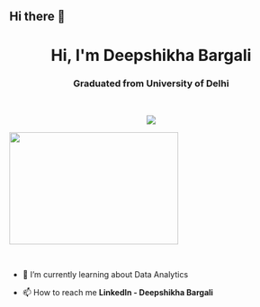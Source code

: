 ## Hi there 👋


<h1 align="center">Hi, I'm Deepshikha Bargali</h1>
<h3 align="center">Graduated from University of Delhi</h3>


<br>

<p align="center">
  <img src="https://readme-typing-svg.herokuapp.com?color=%2336BCF7&size=22&center=true&vCenter=true&width=500&lines=Datas+Enthusiast;Tech+Explorer%E2%9C%A8" />
</p>
<p align = "centre">
  <img src = "https://edvancer.in/wp-content/uploads/2022/10/What-is-data-analytics-How-it-can-help-your-career-1024x655.jpg" width="300" height="200" class="center" >
</p>
<br>

- 🌱 I’m currently learning about Data Analytics 

- 📫 How to reach me **LinkedIn - Deepshikha Bargali**



<br>

